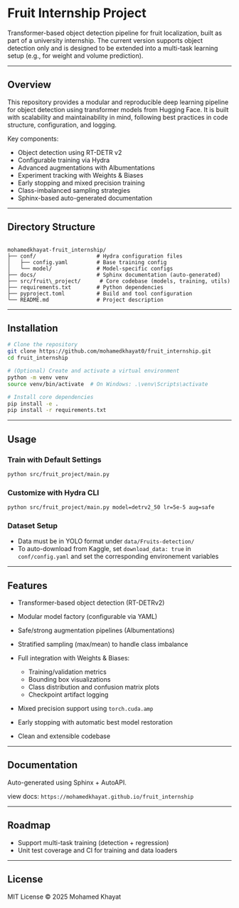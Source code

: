 # Fruit Internship Project

Transformer-based object detection pipeline for fruit localization, built as part of a university internship. The current version supports object detection only and is designed to be extended into a multi-task learning setup (e.g., for weight and volume prediction).

---

## Overview

This repository provides a modular and reproducible deep learning pipeline for object detection using transformer models from Hugging Face. It is built with scalability and maintainability in mind, following best practices in code structure, configuration, and logging.

Key components:
- Object detection using RT-DETR v2
- Configurable training via Hydra
- Advanced augmentations with Albumentations
- Experiment tracking with Weights & Biases
- Early stopping and mixed precision training
- Class-imbalanced sampling strategies
- Sphinx-based auto-generated documentation

---

## Directory Structure

```

mohamedkhayat-fruit_internship/
├── conf/                   # Hydra configuration files
│   ├── config.yaml         # Base training config
│   └── model/              # Model-specific configs
├── docs/                   # Sphinx documentation (auto-generated)
├── src/fruit\_project/      # Core codebase (models, training, utils)
├── requirements.txt        # Python dependencies
├── pyproject.toml          # Build and tool configuration
└── README.md               # Project description

````

---

## Installation

```bash
# Clone the repository
git clone https://github.com/mohamedkhayat0/fruit_internship.git
cd fruit_internship

# (Optional) Create and activate a virtual environment
python -m venv venv
source venv/bin/activate  # On Windows: .\venv\Scripts\activate

# Install core dependencies
pip install -e .
pip install -r requirements.txt
````

---

## Usage

### Train with Default Settings

```bash
python src/fruit_project/main.py
```

### Customize with Hydra CLI

```bash
python src/fruit_project/main.py model=detrv2_50 lr=5e-5 aug=safe
```

### Dataset Setup

* Data must be in YOLO format under `data/Fruits-detection/`
* To auto-download from Kaggle, set `download_data: true` in `conf/config.yaml` and set the corresponding environement variables

---

## Features

* Transformer-based object detection (RT-DETRv2)
* Modular model factory (configurable via YAML)
* Safe/strong augmentation pipelines (Albumentations)
* Stratified sampling (max/mean) to handle class imbalance
* Full integration with Weights & Biases:

  * Training/validation metrics
  * Bounding box visualizations
  * Class distribution and confusion matrix plots
  * Checkpoint artifact logging

* Mixed precision support using `torch.cuda.amp`
* Early stopping with automatic best model restoration
* Clean and extensible codebase

---

## Documentation

Auto-generated using Sphinx + AutoAPI.

view docs:
`https://mohamedkhayat.github.io/fruit_internship`

---

## Roadmap

* Support multi-task training (detection + regression)
* Unit test coverage and CI for training and data loaders

---

## License

MIT License © 2025 Mohamed Khayat